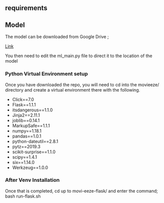 ## requirements

## Model

The model can be downloaded from Google Drive ;

[Link](https://drive.google.com/file/d/1Og8cjnlB9Z0SmW8iw6ze-mY2tomjMKMF/view?usp=sharing)

You then need to edit the ml_main.py file to direct it to the location of the model

### Python Virtual Environment setup

Once you have downloaded the repo, you will need to cd into the movieeze/ directory and create a virtual environment there with the following.

- Click==7.0
- Flask==1.1.1
- itsdangerous==1.1.0
- Jinja2==2.11.1
- joblib==0.14.1
- MarkupSafe==1.1.1
- numpy==1.18.1
- pandas==1.0.1
- python-dateutil==2.8.1
- pytz==2019.3
- scikit-surprise==1.1.0
- scipy==1.4.1
- six==1.14.0
- Werkzeug==1.0.0

### After Venv Installation

Once that is completed, cd up to movi-eeze-flask/ and enter the command;
  bash run-flask.sh
